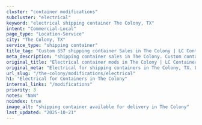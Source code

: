 ```yaml
---
cluster: "container modifications"
subcluster: "electrical"
keyword: "electrical shipping container The Colony, TX"
intent: "Commercial-Local"
page_type: "Location-Service"
city: "The Colony, TX"
service_type: "shipping container"
title_tag: "Custom S57 shipping container Sales in The Colony | LC Container"
meta_description: "shipping container sales in The Colony. Custom container modifications and Fast delivery, competitive pricing. Serving modifications area. Quote ID: LAT. Call (214) 524-4168 for your free quote today."
original_title: "Electrical container mods in The Colony | LC Container"
original_meta: "Electrical for shipping containers in The Colony, TX. Local fabrication & pro install. LC Container — Since 2003. Get a quote."
url_slug: "/the-colony/modifications/electrical"
h1: "Electrical for Containers in The Colony"
internal_links: "/modifications"
priority: 3
notes: "NaN"
noindex: true
image_alt: "shipping container available for delivery in The Colony"
last_updated: "2025-10-21"
---
```


<!-- TODO: Add unique city/inventory copy, images, and internal links here. -->
